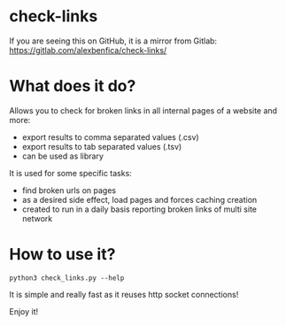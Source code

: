 # check-links


If you are seeing this on GitHub, it is a mirror from Gitlab: https://gitlab.com/alexbenfica/check-links/

# What does it do?

Allows you to check for broken links in all internal pages of a website and more:
- export results to comma separated values (.csv)
- export results to tab separated values (.tsv)
- can be used as library

It is used for some specific tasks:
- find broken urls on pages
- as a desired side effect, load pages and forces caching creation
- created to run in a daily basis reporting broken links of multi site network

# How to use it?

```python3 check_links.py --help```

It is simple and really fast as it reuses http socket connections!

Enjoy it!
